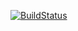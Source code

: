 [![BuildStatus](https://travis-ci.org/philzhang01/CSE110-Lab6.svg?branch=master)](https://travis-ci.org/philzhang01/CSE110-Lab6)
